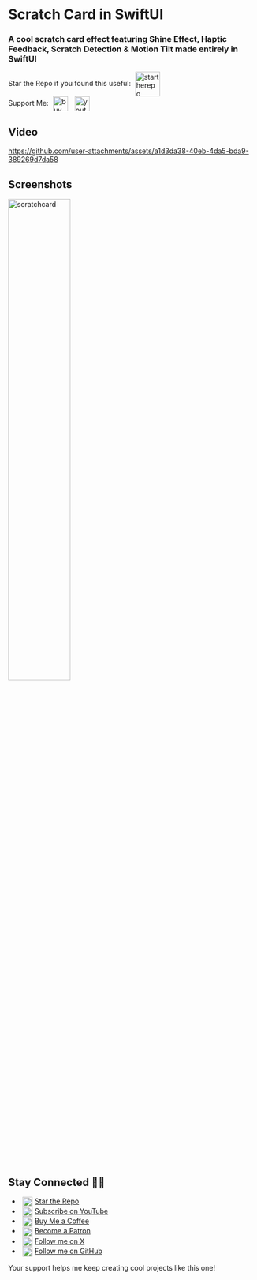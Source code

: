 # Scratch Card in SwiftUI

### A cool scratch card effect featuring Shine Effect, Haptic Feedback, Scratch Detection & Motion Tilt made entirely in SwiftUI
Star the Repo if you found this useful: <picture><img align="center" alt="startherepo" src="https://github.com/user-attachments/assets/88e5a2e6-7f65-4caa-bce1-8400831aff68" height="50" hspace="5"></picture><br/>
Support Me: <a href="https://www.buymeacoffee.com/adsouza"><img align="center" alt="buymeacoffee" src="https://github.com/user-attachments/assets/fa541855-cb91-4ea4-bafb-d0f9d56d0126" height="30" hspace="5"></a> <a href="https://www.youtube.com/@swiftodyssey"><img align="center" alt="youtube" src="https://github.com/user-attachments/assets/e5d34f8b-7081-4e64-bf0d-3a383a16b357" height="30" hspace="5"></a>


## Video
https://github.com/user-attachments/assets/a1d3da38-40eb-4da5-bda9-389269d7da58
## Screenshots
<img width="50%" alt="scratchcard" src="https://github.com/user-attachments/assets/4ea9acf9-7386-44b9-bca3-f9e91f7855c5">  

## Stay Connected 🤙🏼
- <picture><img align="center" alt="star the repo" src="https://github.com/user-attachments/assets/6a84096c-7b0c-4585-b814-e1f9466d3469" height="20" hspace="5"></picture><a href="https://github.com/anupdsouza/ios-scratch-card-view">Star the Repo</a>
- <picture><img align="center" alt="youtube" src="https://github.com/user-attachments/assets/a6b9f4ba-96c6-4f94-ab86-ef46276e9684" height="20" hspace="5"></picture><a href="https://www.youtube.com/@swiftodyssey">Subscribe on YouTube</a>
- <picture><img align="center" alt="buymeacoffee" src="https://github.com/user-attachments/assets/a3aaa25d-66c6-49e2-b002-42738d614baa" height="20" hspace="5"></picture><a href="https://www.buymeacoffee.com/adsouza">Buy Me a Coffee</a>
- <picture><img align="center" alt="patreon" src="https://github.com/user-attachments/assets/479849e9-7b8b-463d-b840-58ad3aa79bc5" height="20" hspace="5"></picture><a href="https://patreon.com/adsouza">Become a Patron</a>
- <picture><img align="center" alt="x" src="https://github.com/user-attachments/assets/34a07357-7b49-420f-9bba-bbde5d925c03" height="20" hspace="5"></picture><a href="https://x.com/swift_odyssey">Follow me on X</a>
- <picture><img align="center" alt="github" src="https://github.com/user-attachments/assets/8bab68e4-dc8a-435f-86a8-824cdef91718" height="20" hspace="5"></picture><a href="https://github.com/anupdsouza">Follow me on GitHub</a>

Your support helps me keep creating cool projects like this one!


